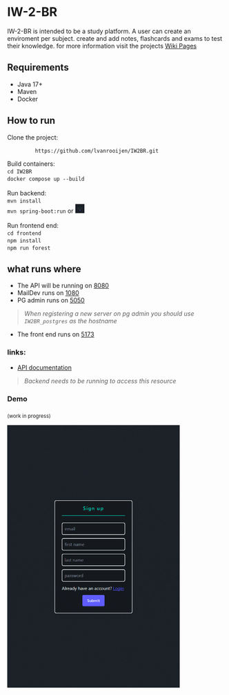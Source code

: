 # IW-2-BR

IW-2-BR is intended to be a study platform.
A user can create an enviroment per subject. create and add notes, flashcards and exams to test their knowledge.
for more information visit the projects [Wiki Pages](https://github.com/lvanrooijen/IW2BR/wiki)

## Requirements

- Java 17+
- Maven
- Docker

## How to run

Clone the project:

             https://github.com/lvanrooijen/IW2BR.git

Build containers:</br>
`cd IW2BR`</br>
`docker compose up --build` </br></br>
Run backend: </br>
`mvn install` </br>
`mvn spring-boot:run`
or <a href="https://www.youtube.com/watch?v=MtaTKXJ89jk" target="_blank">
<img
src="https://github.com/lvanrooijen/IW2BR/raw/main/resources/images_gifs/demo.gif"
alt="play button"
width="21"
height="21"
/>
</a> </br></br>
Run frontend end: </br>
`cd frontend` </br>
`npm install` </br>
`npm run forest`

## what runs where

* The API will be running on [8080](http://localhost:8080/)
* MailDev runs on [1080](http://localhost:1080/)
* PG admin runs on [5050](http://localhost:5050/)

> _When registering a new server on pg admin you should use `IW2BR_postgres` as the hostname_

* The front end runs on [5173](http://http://localhost:5173/)

### links:

* [API documentation](http://localhost:8080/swagger-ui/index.html)

> _Backend needs to be running to access this resource_

### Demo

<sub>(work in progress)</sub>

<img src="resources/images_gifs/demo.gif" alt="demo" width="400"/>





